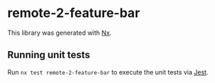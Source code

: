 # remote-2-feature-bar

This library was generated with [Nx](https://nx.dev).

## Running unit tests

Run `nx test remote-2-feature-bar` to execute the unit tests via [Jest](https://jestjs.io).
